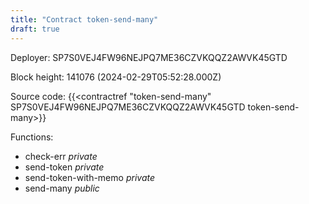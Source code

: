 ```yaml
---
title: "Contract token-send-many"
draft: true
---
```

Deployer: SP7S0VEJ4FW96NEJPQ7ME36CZVKQQZ2AWVK45GTD


 



Block height: 141076 (2024-02-29T05:52:28.000Z)

Source code: {{<contractref "token-send-many" SP7S0VEJ4FW96NEJPQ7ME36CZVKQQZ2AWVK45GTD token-send-many>}}

Functions:

* check-err _private_
* send-token _private_
* send-token-with-memo _private_
* send-many _public_
